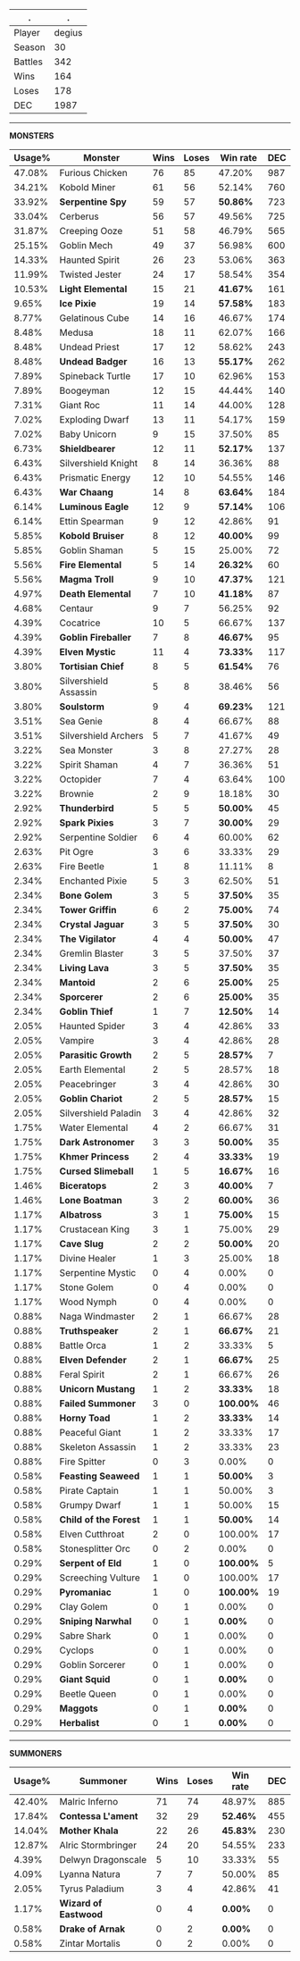.|.
|-|-
Player|degius
Season|30
Battles|342
Wins|164
Loses|178
DEC|1987

---
**MONSTERS**

Usage%|Monster|Wins|Loses|Win rate|DEC|
-|-|-|-|-|-|
47.08%|Furious Chicken|76|85|47.20%|987|
34.21%|Kobold Miner|61|56|52.14%|760|
33.92%|**Serpentine Spy**|59|57|**50.86%**|723|
33.04%|Cerberus|56|57|49.56%|725|
31.87%|Creeping Ooze|51|58|46.79%|565|
25.15%|Goblin Mech|49|37|56.98%|600|
14.33%|Haunted Spirit|26|23|53.06%|363|
11.99%|Twisted Jester|24|17|58.54%|354|
10.53%|**Light Elemental**|15|21|**41.67%**|161|
9.65%|**Ice Pixie**|19|14|**57.58%**|183|
8.77%|Gelatinous Cube|14|16|46.67%|174|
8.48%|Medusa|18|11|62.07%|166|
8.48%|Undead Priest|17|12|58.62%|243|
8.48%|**Undead Badger**|16|13|**55.17%**|262|
7.89%|Spineback Turtle|17|10|62.96%|153|
7.89%|Boogeyman|12|15|44.44%|140|
7.31%|Giant Roc|11|14|44.00%|128|
7.02%|Exploding Dwarf|13|11|54.17%|159|
7.02%|Baby Unicorn|9|15|37.50%|85|
6.73%|**Shieldbearer**|12|11|**52.17%**|137|
6.43%|Silvershield Knight|8|14|36.36%|88|
6.43%|Prismatic Energy|12|10|54.55%|146|
6.43%|**War Chaang**|14|8|**63.64%**|184|
6.14%|**Luminous Eagle**|12|9|**57.14%**|106|
6.14%|Ettin Spearman|9|12|42.86%|91|
5.85%|**Kobold Bruiser**|8|12|**40.00%**|99|
5.85%|Goblin Shaman|5|15|25.00%|72|
5.56%|**Fire Elemental**|5|14|**26.32%**|60|
5.56%|**Magma Troll**|9|10|**47.37%**|121|
4.97%|**Death Elemental**|7|10|**41.18%**|87|
4.68%|Centaur|9|7|56.25%|92|
4.39%|Cocatrice|10|5|66.67%|137|
4.39%|**Goblin Fireballer**|7|8|**46.67%**|95|
4.39%|**Elven Mystic**|11|4|**73.33%**|117|
3.80%|**Tortisian Chief**|8|5|**61.54%**|76|
3.80%|Silvershield Assassin|5|8|38.46%|56|
3.80%|**Soulstorm**|9|4|**69.23%**|121|
3.51%|Sea Genie|8|4|66.67%|88|
3.51%|Silvershield Archers|5|7|41.67%|49|
3.22%|Sea Monster|3|8|27.27%|28|
3.22%|Spirit Shaman|4|7|36.36%|51|
3.22%|Octopider|7|4|63.64%|100|
3.22%|Brownie|2|9|18.18%|30|
2.92%|**Thunderbird**|5|5|**50.00%**|45|
2.92%|**Spark Pixies**|3|7|**30.00%**|29|
2.92%|Serpentine Soldier|6|4|60.00%|62|
2.63%|Pit Ogre|3|6|33.33%|29|
2.63%|Fire Beetle|1|8|11.11%|8|
2.34%|Enchanted Pixie|5|3|62.50%|51|
2.34%|**Bone Golem**|3|5|**37.50%**|35|
2.34%|**Tower Griffin**|6|2|**75.00%**|74|
2.34%|**Crystal Jaguar**|3|5|**37.50%**|30|
2.34%|**The Vigilator**|4|4|**50.00%**|47|
2.34%|Gremlin Blaster|3|5|37.50%|37|
2.34%|**Living Lava**|3|5|**37.50%**|35|
2.34%|**Mantoid**|2|6|**25.00%**|25|
2.34%|**Sporcerer**|2|6|**25.00%**|35|
2.34%|**Goblin Thief**|1|7|**12.50%**|14|
2.05%|Haunted Spider|3|4|42.86%|33|
2.05%|Vampire|3|4|42.86%|28|
2.05%|**Parasitic Growth**|2|5|**28.57%**|7|
2.05%|Earth Elemental|2|5|28.57%|18|
2.05%|Peacebringer|3|4|42.86%|30|
2.05%|**Goblin Chariot**|2|5|**28.57%**|15|
2.05%|Silvershield Paladin|3|4|42.86%|32|
1.75%|Water Elemental|4|2|66.67%|31|
1.75%|**Dark Astronomer**|3|3|**50.00%**|35|
1.75%|**Khmer Princess**|2|4|**33.33%**|19|
1.75%|**Cursed Slimeball**|1|5|**16.67%**|16|
1.46%|**Biceratops**|2|3|**40.00%**|7|
1.46%|**Lone Boatman**|3|2|**60.00%**|36|
1.17%|**Albatross**|3|1|**75.00%**|15|
1.17%|Crustacean King|3|1|75.00%|29|
1.17%|**Cave Slug**|2|2|**50.00%**|20|
1.17%|Divine Healer|1|3|25.00%|18|
1.17%|Serpentine Mystic|0|4|0.00%|0|
1.17%|Stone Golem|0|4|0.00%|0|
1.17%|Wood Nymph|0|4|0.00%|0|
0.88%|Naga Windmaster|2|1|66.67%|28|
0.88%|**Truthspeaker**|2|1|**66.67%**|21|
0.88%|Battle Orca|1|2|33.33%|5|
0.88%|**Elven Defender**|2|1|**66.67%**|25|
0.88%|Feral Spirit|2|1|66.67%|26|
0.88%|**Unicorn Mustang**|1|2|**33.33%**|18|
0.88%|**Failed Summoner**|3|0|**100.00%**|46|
0.88%|**Horny Toad**|1|2|**33.33%**|14|
0.88%|Peaceful Giant|1|2|33.33%|17|
0.88%|Skeleton Assassin|1|2|33.33%|23|
0.88%|Fire Spitter|0|3|0.00%|0|
0.58%|**Feasting Seaweed**|1|1|**50.00%**|3|
0.58%|Pirate Captain|1|1|50.00%|3|
0.58%|Grumpy Dwarf|1|1|50.00%|15|
0.58%|**Child of the Forest**|1|1|**50.00%**|14|
0.58%|Elven Cutthroat|2|0|100.00%|17|
0.58%|Stonesplitter Orc|0|2|0.00%|0|
0.29%|**Serpent of Eld**|1|0|**100.00%**|5|
0.29%|Screeching Vulture|1|0|100.00%|17|
0.29%|**Pyromaniac**|1|0|**100.00%**|19|
0.29%|Clay Golem|0|1|0.00%|0|
0.29%|**Sniping Narwhal**|0|1|**0.00%**|0|
0.29%|Sabre Shark|0|1|0.00%|0|
0.29%|Cyclops|0|1|0.00%|0|
0.29%|Goblin Sorcerer|0|1|0.00%|0|
0.29%|**Giant Squid**|0|1|**0.00%**|0|
0.29%|Beetle Queen|0|1|0.00%|0|
0.29%|**Maggots**|0|1|**0.00%**|0|
0.29%|**Herbalist**|0|1|**0.00%**|0|

---
**SUMMONERS**

Usage%|Summoner|Wins|Loses|Win rate|DEC|
-|-|-|-|-|-|
42.40%|Malric Inferno|71|74|48.97%|885|
17.84%|**Contessa L'ament**|32|29|**52.46%**|455|
14.04%|**Mother Khala**|22|26|**45.83%**|230|
12.87%|Alric Stormbringer|24|20|54.55%|233|
4.39%|Delwyn Dragonscale|5|10|33.33%|55|
4.09%|Lyanna Natura|7|7|50.00%|85|
2.05%|Tyrus Paladium|3|4|42.86%|41|
1.17%|**Wizard of Eastwood**|0|4|**0.00%**|0|
0.58%|**Drake of Arnak**|0|2|**0.00%**|0|
0.58%|Zintar Mortalis|0|2|0.00%|0|
